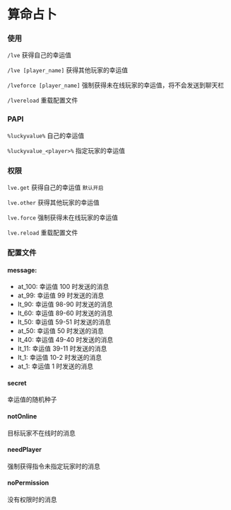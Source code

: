 # 算命占卜

### 使用

`/lve` 获得自己的幸运值

`/lve [player_name]` 获得其他玩家的幸运值

`/lveforce [player_name]` 强制获得未在线玩家的幸运值，将不会发送到聊天栏

`/lvereload` 重载配置文件

### PAPI

`%luckyvalue%` 自己的幸运值

`%luckyvalue_<player>%` 指定玩家的幸运值

### 权限

`lve.get` 获得自己的幸运值 `默认开启`

`lve.other` 获得其他玩家的幸运值

`lve.force` 强制获得未在线玩家的幸运值

`lve.reload` 重载配置文件

### 配置文件

#### message:
  - at_100: 幸运值 100 时发送的消息
  - at_99: 幸运值 99 时发送的消息
  - lt_90: 幸运值 98-90 时发送的消息
  - lt_60: 幸运值 89-60 时发送的消息
  - lt_50: 幸运值 59-51 时发送的消息
  - at_50: 幸运值 50 时发送的消息
  - lt_40: 幸运值 49-40 时发送的消息
  - lt_11: 幸运值 39-11 时发送的消息
  - lt_1: 幸运值 10-2 时发送的消息
  - at_1: 幸运值 1 时发送的消息

#### secret
幸运值的随机种子

#### notOnline
目标玩家不在线时的消息

#### needPlayer
强制获得指令未指定玩家时的消息

#### noPermission

没有权限时的消息
